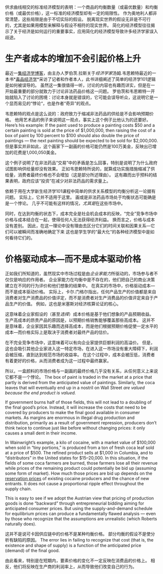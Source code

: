 供求曲线相交的标准经济模型的表明：一个商品的均衡数量（或最优数量）和均衡价格（或最优价格），这一标准的经济模型却有一定的局限性。 作为奥地利人都非常清楚，这些局限是由于不切实际的假设。 脱离现实世界的假设无非是不可行的，尤其是如果用模型来解释与假设不相符的现实世界。 简化的经济模型往往揭示了关于经济是如何运行的重要事实，应用简化的经济模型导致许多经济学家误入歧途。

# 生产者成本的增加不会引起价格上升

最近一[集经济学博客](http://www.econtalk.org/archives/2017/02/tom*wainwright.html)，由主办人罗伯茨.拉斯关于*经济学家*汤姆.韦恩赖特最近的一本书*[毒品经济学](https://www.amazon.com/Narconomics-How-Run-Drug-Cartel/dp/1610395832/?tag=misesinsti-20)*采访了记者和作者本人，此书详细阐述了简单的经济学101逻辑是如何被误导的。 虽然这一集很值得一听，讨论的内容也有趣而详实，但是在一开始最重要的部分就致力于讨论非法药品价格这一问题。 罗伯茨和韦恩赖特一开始就陷入了讨论的困境：讨论本身就是错误的，它可能会误导听众，这说明它是一个显而易见的“悖论“，也是作者“奇异”的观点。

韦恩赖特的观点是这么说的：政府致力于缩减非法药品的供给是不会影响预期价格。 他用艺术品的例子来说明这一观点，事实上这个例子比他认为的还要好。 Here’s his example: If the paint used to produce a painting costs $50 and a certain painting is sold at the price of $1,000,000, then raising the cost of a box of paint by 100 percent to $100 should also double the price of paintings — the next painting should be expected to be sold for $2,000,000. 但是事实并非如此，这个画家下一副画的价格可能仍然是100万美金，反映出已增加的花费是1,000,050美金。

这个例子说明了在非法药品“交易”中的矛盾是怎么回事，特别是说明了为什么政府试图影响供给量却没有效果。 正如韦恩赖特所说的，就算成功实施措施缩减了供给量，消费者最终价格也不会增加（这是部分所述理由）。 这有趣而出乎预料的结果表明，政府应该“投资”在减少对非法药品的需求量上。

依赖于用在大学新生经济学101课程中简单的供求关系模型的均衡分析这一论据有问题。 实际上，它并不适用于这里。 画或是非法药品市场处于均衡状态可能确是是一个悖论。 几乎不可能有这样的情况，*尤其是*在这些市场中。

同时，在达到均衡的状态下，成本完全是社会机会成本的反映，“完全”竞争市场中价格与成本结合在一起，使得任何人无法获得经济利益。 换而言之，价格与成本没有差别。 因此，在这一理论中没有理由去区分它们的时间关联和因果关系—它们可以被瞬间而准确地确定下来 这也是学生学的“最大化“的各种经济模型中是如何看待它们的。

# 价格驱动成本—而不是成本驱动价格

正如我们所知道的，虽然现实中市场过程是由*企业家能力*所驱动的，市场参与者不仅仅是响应的作用者。 企业家能力在均衡中是不存在的，他们把自己的商业决策建立在不同的行为评价和他们想象的结果中。 在真实的市场中，价格驱动成本—而不是成本驱动价格。 实际上，卡尔.门格尔指出，任何产品生产的价值都是来自消费者对生产消费品的价值评定，而不是消费者对生产消费品的价值评定来自于产品生产的价值。 例如，这也是米塞斯对经济核算论证的核心。

这意味着企业家假设的（甚至*选择*）成本价格是基于他们想象的产品预期收益。 生产高成本的昂贵产品的原因是，以预期价格销售能够覆盖那些高成本。 这并不是意味着，企业家因其乐趣而选择高成本，而是他们根据预期价格促使一定水平的成本—而价格实际上是取决于消费者对最终产品的估价。

在不完全竞争市场中，这意味着可以有向企业家提供巨额利润的高溢价。 但是，这也会吸引其他企业家进入这一特定市场，在进入这一市场没有重大障碍下，利润会被压缩，直到达到规范市场的收益率。 在这个过程中，成本会被压低，消费者有着更好的价格，从而消费者成为这一过程中最终赢家。

所以，一盒颜料的市场价格与一副画的最终价格几乎没有关系，从任何意义上来说它都不是一个悖论。 The box of paint is traded in the market at a price that partly is derived from the anticipated value of paintings. Similarly, the coca leaves that will eventually end up in a nostril on Wall Street *are valued because the end product is valued.*

If government burns half of those fields, this will not lead to a doubling of the final good’s price. Instead, it will increase the costs that need to be covered by producers to make the final good available in consumer markets. As margins are enormous in illegal drug production and distribution, primarily as a result of government repression, producers don’t think twice to continue just like before without changing prices: it only causes a small dent in their income.

In Wainwright’s example, a kilo of cocaine, with a market value of $100,000 when sold in “tiny portions,” is produced from a ton of fresh coca leaf sold at a price of $500. The refined product sells at $1,000 in Columbia, and to “distributors” in the United states for $15–20,000. In this situation, if the fields of some coca farmers are burned, those farmers lose all their revenue while prices of the remaining product could potentially be bid up (assuming some form of market). How much those prices are bid up depends on the [reservation prices](https://en.wikipedia.org/wiki/Reservation*price) of existing cocaine producers and the chance of new entrants. It does not cause a proportional ripple effect throughout the supply chain.

This is easy to see if we adopt the Austrian view that pricing of production goods is done “backward” through entrepreneurial bidding aiming for anticipated consumer prices. But using the supply-and-demand schedule for equilibrium prices can produce a fundamentally flawed analysis — even by those who recognize that the assumptions are unrealistic (which Roberts naturally does).

这并不是说可卡因供应链中的价格不是某种均衡价格。 部分均衡的假设不是使分析有缺陷的原因。 The error lies in failing to recognize that cost (that is, the existence and shape of supply) is a function of the anticipated price (demand) of the final good.

由此看来，特别是在短期内，要素价格的变化不一定反映在消费品的价格上。 相反，他们将反映在生产商的利润率上，从而导致他们改变自己的行为。